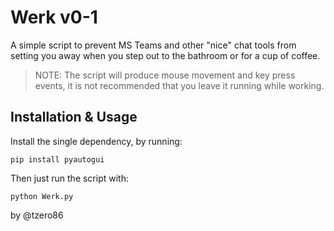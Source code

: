 # Werk v0-1

A simple script to prevent MS Teams and other "nice" chat tools from setting you away when you step out to the bathroom or for a cup of coffee.


> NOTE: The script will produce mouse movement and key press events, it is not recommended that you leave it running while working.



## Installation & Usage

Install the single dependency, by running:

`pip install pyautogui`


Then just run the script with:

`python Werk.py`


by @tzero86